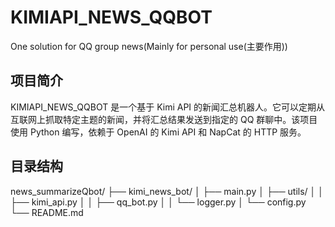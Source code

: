 # KIMIAPI_NEWS_QQBOT
One solution for QQ group news(Mainly for personal use(主要作用))

## 项目简介

KIMIAPI_NEWS_QQBOT 是一个基于 Kimi API 的新闻汇总机器人。它可以定期从互联网上抓取特定主题的新闻，并将汇总结果发送到指定的 QQ 群聊中。该项目使用 Python 编写，依赖于 OpenAI 的 Kimi API 和 NapCat 的 HTTP 服务。

## 目录结构
news_summarizeQbot/
├── kimi_news_bot/
│   ├── main.py
│   ├── utils/
│   │   ├── kimi_api.py
│   │   ├── qq_bot.py
│   │   └── logger.py
│   └── config.py
└── README.md
